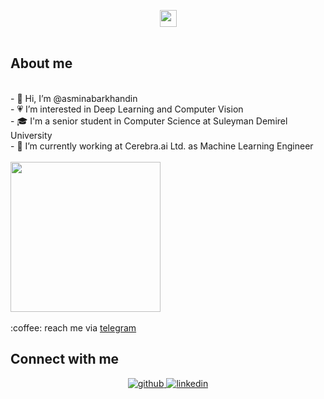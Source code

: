 <p align="center">
  <img src="https://img.freepik.com/premium-vector/pixel-art-brain-with-eyes-icon_41992-1199.jpg?w=740" width="27px">
  <br><br>
  <samp>
    <h2>About me</h2><br>
- 👋 Hi, I’m @asminabarkhandin<br>
- 💗 I’m interested in Deep Learning and Computer Vision<br>
- 🎓 I'm a senior student in Computer Science at Suleyman Demirel University<br>
- 🧠 I’m currently working at Cerebra.ai Ltd. as Machine Learning Engineer<br><br>
    <img src="https://i.imgur.com/kdKhgx6.gif" width="240px" align="center"><br><br>
    :coffee: reach me via <a href="https://telegram.me/zshanabek">telegram</a>
  </samp>
</p>

## Connect with me  
<div align="center">
<a href="https://github.com/asminabarkhandin" target="_blank">
<img src=https://img.shields.io/badge/github-%2324292e.svg?&style=for-the-badge&logo=github&logoColor=white alt=github style="margin-bottom: 5px;" />
</a>
<a href="https://linkedin.com/in/https://www.linkedin.com/in/asmina-barkhandinova-6540a816b/" target="_blank">
<img src=https://img.shields.io/badge/linkedin-%231E77B5.svg?&style=for-the-badge&logo=linkedin&logoColor=white alt=linkedin style="margin-bottom: 5px;" />
</a>  
</div>  

<!---
asminabarkhandin/asminabarkhandin is a ✨ special ✨ repository because its `README.md` (this file) appears on your GitHub profile.
You can click the Preview link to take a look at your changes.
--->
